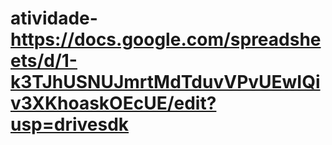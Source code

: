 # atividade-https://docs.google.com/spreadsheets/d/1-k3TJhUSNUJmrtMdTduvVPvUEwIQiv3XKhoaskOEcUE/edit?usp=drivesdk
